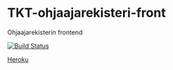 # TKT-ohjaajarekisteri-front
Ohjaajarekisterin frontend

[![Build Status](https://travis-ci.org/TKT-ohjaajarekisteri/TKT-ohjaajarekisteri-front.svg?branch=master)](https://travis-ci.org/TKT-ohjaajarekisteri/TKT-ohjaajarekisteri-front)

[Heroku](https://tkt-ohjaajarekisteri-front.herokuapp.com/)

